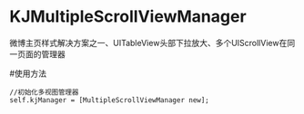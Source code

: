# KJMultipleScrollViewManager
微博主页样式解决方案之一、UITableView头部下拉放大、多个UIScrollView在同一页面的管理器

#使用方法
```
//初始化多视图管理器
self.kjManager = [MultipleScrollViewManager new];

```
